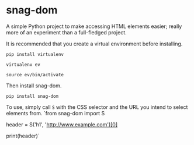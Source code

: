 # snag-dom

A simple Python project to make accessing HTML elements easier; really more of an experiment than a full-fledged project.


It is recommended that you create a virtual environment before installing.

`pip install virtualenv`

`virtualenv ev`

`source ev/bin/activate`


Then install snag-dom.

`pip install snag-dom`


To use, simply call `S` with the CSS selector and the URL you intend to select elements from.
`from snag-dom import S

header = S('h1', 'http://www.example.com')[0]

print(header)`
